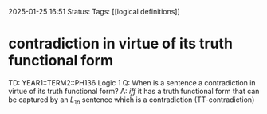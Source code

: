 2025-01-25 16:51
Status: 
Tags: [[logical definitions]]
# contradiction in virtue of its truth functional form

TD: YEAR1::TERM2::PH136 Logic 1
Q: When is a sentence a contradiction in virtue of its truth functional form?
A: _iff_ it has a truth functional form that can be captured by an $L_{1p}$ sentence which is a contradiction (TT-contradiction)
<!--ID: 1737823991944-->
